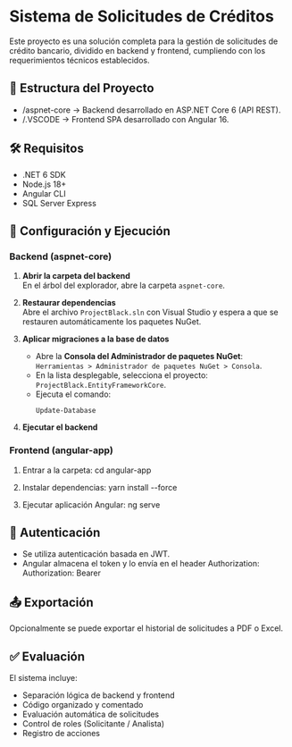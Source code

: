 # Sistema de Solicitudes de Créditos

Este proyecto es una solución completa para la gestión de solicitudes de crédito bancario, dividido en backend y frontend, cumpliendo con los requerimientos técnicos establecidos.

## 🧱 Estructura del Proyecto

- /aspnet-core → Backend desarrollado en ASP.NET Core 6 (API REST).
- /.VSCODE → Frontend SPA desarrollado con Angular 16.

## 🛠 Requisitos

- .NET 6 SDK
- Node.js 18+
- Angular CLI
- SQL Server Express

## 🚀 Configuración y Ejecución

### Backend (aspnet-core)

1. **Abrir la carpeta del backend**  
   En el árbol del explorador, abre la carpeta `aspnet-core`.

2. **Restaurar dependencias**  
   Abre el archivo `ProjectBlack.sln` con Visual Studio y espera a que se restauren automáticamente los paquetes NuGet.

3. **Aplicar migraciones a la base de datos**  
   - Abre la **Consola del Administrador de paquetes NuGet**:  
     `Herramientas > Administrador de paquetes NuGet > Consola`.
   - En la lista desplegable, selecciona el proyecto:  
     `ProjectBlack.EntityFrameworkCore`.
   - Ejecuta el comando:
     ```
     Update-Database
     ```

4. **Ejecutar el backend**  

### Frontend (angular-app)

1. Entrar a la carpeta:
   cd angular-app

2. Instalar dependencias:
   yarn install --force

3. Ejecutar aplicación Angular:
   ng serve

## 🔐 Autenticación

- Se utiliza autenticación basada en JWT.
- Angular almacena el token y lo envía en el header Authorization:
  Authorization: Bearer <token>

## 📤 Exportación

Opcionalmente se puede exportar el historial de solicitudes a PDF o Excel.

## ✅ Evaluación

El sistema incluye:
- Separación lógica de backend y frontend
- Código organizado y comentado
- Evaluación automática de solicitudes
- Control de roles (Solicitante / Analista)
- Registro de acciones

